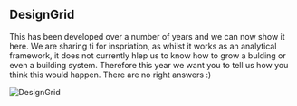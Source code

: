 ## DesignGrid

This has been developed over a number of years and we can now show it here. We are sharing ti for inspriation, as whilst it works as an analytical framework, it does not currently hlep us to know how to grow a bulding or even a building system. Therefore this year we want you to tell us how you think this would happen. There are no right answers :)

![DesignGrid](/Agile/img/DesignGrid.PNG)

